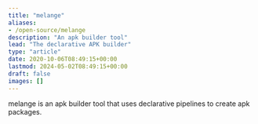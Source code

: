 ```yaml
---
title: "melange"
aliases:
- /open-source/melange
description: "An apk builder tool"
lead: "The declarative APK builder"
type: "article"
date: 2020-10-06T08:49:15+00:00
lastmod: 2024-05-02T08:49:15+00:00
draft: false
images: []
---
```


melange is an apk builder tool that uses declarative pipelines to create apk packages.

